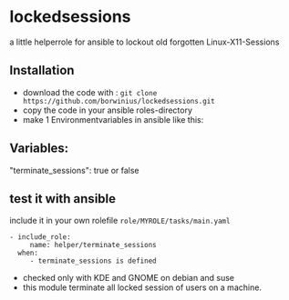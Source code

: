 # lockedsessions
a little helperrole for ansible to lockout old forgotten Linux-X11-Sessions


## Installation
- download the code with : `git clone https://github.com/borwinius/lockedsessions.git`
- copy the code in your ansible roles-directory
- make 1 Environmentvariables in ansible like this:

## Variables:
"terminate_sessions": true or false
## test it with ansible  
include it in your own rolefile `role/MYROLE/tasks/main.yaml`  
```
- include_role:
     name: helper/terminate_sessions
  when:
     - terminate_sessions is defined
```

- checked only with KDE and GNOME on debian and suse
- this module terminate all locked session of users on a machine.
